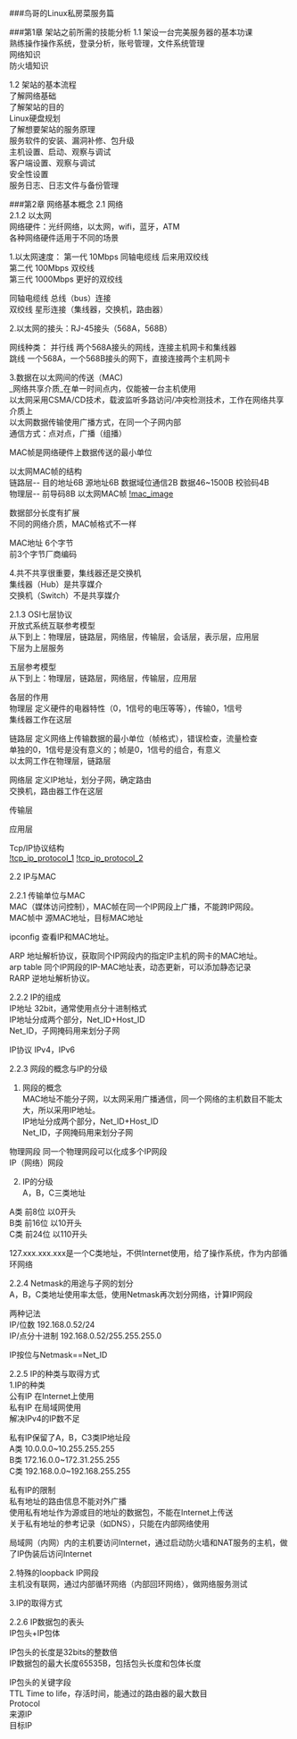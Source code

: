 ###鸟哥的Linux私房菜服务篇

###第1章 架站之前所需的技能分析
1.1 架设一台完美服务器的基本功课<br/>
熟练操作操作系统，登录分析，账号管理，文件系统管理<br/>
网络知识<br/>
防火墙知识<br/>

1.2 架站的基本流程<br/>
了解网络基础<br/>
了解架站的目的<br/>
Linux硬盘规划<br/>
了解想要架站的服务原理<br/>
服务软件的安装、漏洞补修、包升级<br/>
主机设置、启动、观察与调试<br/>
客户端设置、观察与调试<br/>
安全性设置<br/>
服务日志、日志文件与备份管理<br/>

###第2章 网络基本概念
2.1 网络<br/>
2.1.2 以太网<br/>
网络硬件：光纤网络，以太网，wifi，蓝牙，ATM<br/>
各种网络硬件适用于不同的场景<br/>

1.以太网速度：
第一代 10Mbps 同轴电缆线 后来用双绞线<br/>
第二代 100Mbps 双绞线<br/>
第三代 1000Mbps 更好的双绞线<br/>

同轴电缆线    总线（bus）连接<br/>
双绞线        星形连接（集线器，交换机，路由器）<br/>

2.以太网的接头：RJ-45接头（568A，568B）<br/>

网线种类：
并行线  两个568A接头的网线，连接主机网卡和集线器<br/>
跳线    一个568A，一个568B接头的网下，直接连接两个主机网卡<br/>

3.数据在以太网间的传送（MAC)<br/>
_网络共享介质_在单一时间点内，仅能被一台主机使用<br/>
以太网采用CSMA/CD技术，载波监听多路访问/冲突检测技术，工作在网络共享介质上<br/>
以太网数据传输使用广播方式，在同一个子网内部<br/>
通信方式：点对点，广播（组播）<br/>

MAC帧是网络硬件上数据传送的最小单位<br/>

以太网MAC帧的结构<br/>
链路层--           目的地址6B 源地址6B 数据域位通信2B 数据46~1500B 校验码4B<br/>
物理层--  前导码8B 以太网MAC帧
[!mac_image](./images/yi_tai_wang_mac_format.png)

数据部分长度有扩展<br/>
不同的网络介质，MAC帧格式不一样<br/>

MAC地址  6个字节<br/>
前3个字节厂商编码<br/>

4.共不共享很重要，集线器还是交换机<br/>
集线器（Hub）是共享媒介<br/>
交换机（Switch）不是共享媒介<br/>

2.1.3 OSI七层协议<br/>
开放式系统互联参考模型<br/>
从下到上：物理层，链路层，网络层，传输层，会话层，表示层，应用层<br/>
下层为上层服务<br/>

五层参考模型<br/>
从下到上：物理层，链路层，网络层，传输层，应用层<br/>

各层的作用<br/>
物理层 定义硬件的电器特性（0，1信号的电压等等），传输0，1信号<br/>
       集线器工作在这层<br/>

链路层 定义网络上传输数据的最小单位（帧格式），错误检查，流量检查<br/>
       单独的0，1信号是没有意义的；帧是0，1信号的组合，有意义<br/>
       以太网工作在物理层，链路层<br/>

网络层 定义IP地址，划分子网，确定路由<br/>
       交换机，路由器工作在这层<br/>

传输层 <br/>

应用层 <br/>

Tcp/IP协议结构<br/>
[!tcp_ip_protocol_1](tcp_ip_protocol_1.png)
[!tcp_ip_protocol_2](tcp_ip_protocol_2.png)


2.2 IP与MAC<br/>

2.2.1 传输单位与MAC<br/>
MAC（媒体访问控制），MAC帧在同一个IP网段上广播，不能跨IP网段。<br/>
MAC帧中 源MAC地址，目标MAC地址<br/>

ipconfig 查看IP和MAC地址。<br/>

ARP 地址解析协议，获取同个IP网段内的指定IP主机的网卡的MAC地址。<br/>
    arp table 同个IP网段的IP-MAC地址表，动态更新，可以添加静态记录<br/>
RARP 逆地址解析协议。<br/>

2.2.2 IP的组成<br/>
IP地址 32bit，通常使用点分十进制格式<br/>
       IP地址分成两个部分，Net_ID+Host_ID<br/>
       Net_ID，子网掩码用来划分子网<br/>

IP协议 IPv4，IPv6<br/>

2.2.3 网段的概念与IP的分级<br/>
1. 网段的概念<br/>
MAC地址不能分子网，以太网采用广播通信，同一个网络的主机数目不能太大，所以采用IP地址。<br/>
IP地址分成两个部分，Net_ID+Host_ID<br/>
Net_ID，子网掩码用来划分子网<br/>

物理网段 同一个物理网段可以化成多个IP网段<br/>
IP（网络）网段<br/>

2. IP的分级<br/>
A，B，C三类地址<br/>

A类 前8位 以0开头<br/>
B类 前16位 以10开头<br/>
C类 前24位 以110开头<br/>

127.xxx.xxx.xxx是一个C类地址，不供Internet使用，给了操作系统，作为内部循环网络<br/>

2.2.4 Netmask的用途与子网的划分<br/>
A，B，C类地址使用率太低，使用Netmask再次划分网络，计算IP网段<br/>

两种记法<br/>
IP/位数 192.168.0.52/24<br/>
IP/点分十进制 192.168.0.52/255.255.255.0<br/>

IP按位与Netmask==Net_ID<br/>

2.2.5 IP的种类与取得方式<br/>
1.IP的种类<br/>
公有IP 在Internet上使用<br/>
私有IP 在局域网使用<br/>
       解决IPv4的IP数不足<br/>

私有IP保留了A，B，C3类IP地址段<br/>
A类 10.0.0.0~10.255.255.255<br/>
B类 172.16.0.0~172.31.255.255<br/>
C类 192.168.0.0~192.168.255.255<br/>

私有IP的限制<br/>
私有地址的路由信息不能对外广播<br/>
使用私有地址作为源或目的地址的数据包，不能在Internet上传送<br/>
关于私有地址的参考记录（如DNS），只能在内部网络使用<br/>

局域网（内网）内的主机要访问Internet，通过启动防火墙和NAT服务的主机，做了IP伪装后访问Internet<br/>

2.特殊的loopback IP网段<br/>
主机没有联网，通过内部循环网络（内部回环网络），做网络服务测试<br/>

3.IP的取得方式<br/>

2.2.6 IP数据包的表头<br/>
IP包头+IP包体<br/>

IP包头的长度是32bits的整数倍<br/>
IP数据包的最大长度65535B，包括包头长度和包体长度<br/>

IP包头的关键字段<br/>
TTL Time to life，存活时间，能通过的路由器的最大数目<br/>
Protocol<br/>
来源IP<br/>
目标IP<br/>










